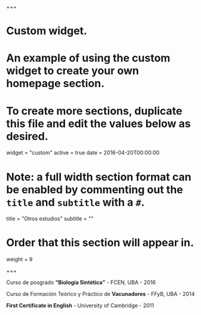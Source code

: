 +++
# Custom widget.
# An example of using the custom widget to create your own homepage section.
# To create more sections, duplicate this file and edit the values below as desired.
widget = "custom"
active = true
date = 2016-04-20T00:00:00

# Note: a full width section format can be enabled by commenting out the `title` and `subtitle` with a `#`.
title = "Otros estudios"
subtitle = ""

# Order that this section will appear in.
weight = 9

+++

<i class="fas fa-user-graduate" aria-hidden="true" style="color:#2962FF"></i>  Curso de posgrado **“Biología Sintética”** - FCEN, UBA - 2016

<i class="fas fa-user-graduate" aria-hidden="true" style="color:#2962FF"></i>  Curso de Formación Teórico y Práctico de **Vacunadores** - FFyB, UBA - 2014

<i class="fas fa-user-graduate" aria-hidden="true" style="color:#2962FF"></i>  **First Certificate in English** - University of Cambridge - 2011
